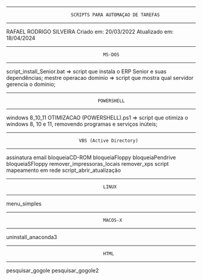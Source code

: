 -----------------------------------------------------------------------------------------
							SCRIPTS PARA AUTOMAÇAO DE TAREFAS
-----------------------------------------------------------------------------------------

RAFAEL RODRIGO SILVEIRA
Criado em: 20/03/2022
Atualizado em: 18/04/2024

-----------------------------------------------------------------------------------------
										MS-DOS
-----------------------------------------------------------------------------------------
script_install_Senior.bat => script que instala o ERP Senior e suas dependências;
mestre operacao dominio => script que mostra qual servidor gerencia o dominio;



-----------------------------------------------------------------------------------------
									  POWERSHELL
-----------------------------------------------------------------------------------------

windows 8_10_11 OTIMIZACAO (POWERSHELL).ps1 => script que otimiza o windows 8, 10 e 11, 
removendo programas e serviços inúteis;



-----------------------------------------------------------------------------------------
							   VBS (Active Directory)
-----------------------------------------------------------------------------------------
assinatura email
bloqueiaCD-ROM
bloqueiaFloppy
bloqueiaPendrive
bloqueiaSFloppy
remover_impressoras_locais
remover_xps
script mapeamento em rede
script_abrir_atualização

-----------------------------------------------------------------------------------------
										LINUX
-----------------------------------------------------------------------------------------
menu_simples



-----------------------------------------------------------------------------------------
									    MACOS-X
-----------------------------------------------------------------------------------------
uninstall_anaconda3

-----------------------------------------------------------------------------------------
									    HTML
-----------------------------------------------------------------------------------------
pesquisar_gogole
pesquisar_gogole2